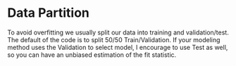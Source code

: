 # Data Partition
To avoid overfitting we usually split our data into training and validation/test. The default of the code is to split 50/50 Train/Validation. If your modeling method uses the Validation to select model, I encourage to use Test as well, so you can have an unbiased estimation of the fit statistic.
